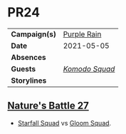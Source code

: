 # PR24

|||
| --- | --- |
| **Campaign(s)** | [Purple Rain](../campaigns/purple-rain.md) | session.2
| **Date** | 2021-05-05 |
| **Absences** | |
| **Guests** | *[Komodo Squad](../organisations/astorrel/squads/komodo-squad.md)* |
| **Storylines** | |

## [Nature's Battle 27](../storylines/natures-battle-27.md)

- [Starfall Squad](../organisations/astorrel/squads/starfall-squad.md) vs [Gloom Squad](../organisations/astorrel/squads/gloom-squad.md).
